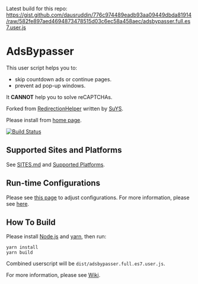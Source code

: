 Latest build for this repo: https://gist.github.com/dausruddin/776c974489eadb93aa09449dbda81914/raw/582fe897aed4694873478515d03c6ec58a458aec/adsbypasser.full.es7.user.js


# AdsBypasser

This user script helps you to:

* skip countdown ads or continue pages.
* prevent ad pop-up windows.

It **CANNOT** help you to solve reCAPTCHAs.

Forked from [RedirectionHelper] written by [SuYS].

Please install from [home page][1].

[![Build Status][6]][7]


## Supported Sites and Platforms

See [SITES.md](SITES.md) and [Supported Platforms].


## Run-time Configurations

Please see [this page][8] to adjust configurations.
For more information, please see [here][9].


## How To Build

Please install [Node.js] and [yarn], then run:

```
yarn install
yarn build
```

Combined userscript will be `dist/adsbypasser.full.es7.user.js`.

For more information, please see [Wiki].

[1]: https://adsbypasser.github.io/
[6]: https://travis-ci.org/adsbypasser/adsbypasser.png?branch=master,develop
[7]: https://travis-ci.org/adsbypasser/adsbypasser
[8]: https://adsbypasser.github.io/configure.html
[9]: https://github.com/adsbypasser/adsbypasser/wiki/Runtime-Configurations
[Node.js]: https://nodejs.org/
[yarn]: https://yarnpkg.com/
[RedirectionHelper]: https://userscripts-mirror.org/scripts/show/69797
[SuYS]: https://userscripts-mirror.org/users/SuYS.html
[Wiki]: https://github.com/adsbypasser/adsbypasser/wiki
[Supported Platforms]: https://github.com/adsbypasser/adsbypasser/wiki/Supported-Platforms
